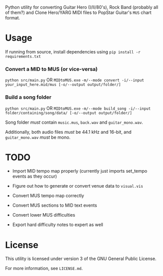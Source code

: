 Python utility for converting Guitar Hero (I/II/80's), Rock Band (probably all of them?) and Clone Hero/YARG MIDI files to PopStar Guitar's `MUS` chart format.

# Usage
If running from source, install dependencies using `pip install -r requirements.txt`

### Convert a MID to MUS (or vice-versa)
`python src/main.py` OR `MIDtoMUS.exe` `-m/--mode convert -i/--input your_input_here.mid/mus [-o/--output output/folder/]`

### Build a song folder
`python src/main.py` OR `MIDtoMUS.exe` `-m/--mode build_song -i/--input folder/containing/song/data/ [-o/--output output/folder/]`

Song folder *must* contain `music.mus`, `back.wav` and `guitar_mono.wav`.

Additionally, both audio files *must* be 44.1 kHz and 16-bit, and `guitar_mono.wav` *must* be mono.

# TODO
- Import MID tempo map properly (currently just imports set_tempo events as they occur)
- Figure out how to generate or convert venue data to `visual.vis`

- Convert MUS tempo map correctly
- Convert MUS sections to MID text events
- Convert lower MUS difficulties
- Export hard difficulty notes to expert as well

# License
This utility is licensed under version 3 of the GNU General Public License.

For more information, see `LICENSE.md`.
